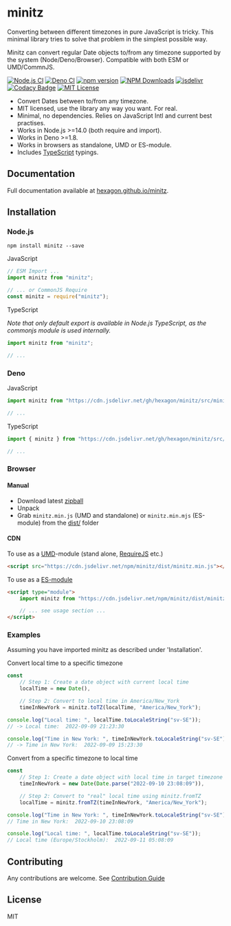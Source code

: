 # minitz

Converting between different timezones in pure JavaScript is tricky. This minimal library tries to solve that problem in the simplest possible way. 

Minitz can convert regular Date objects to/from any timezone supported by the system (Node/Deno/Browser). Compatible with both ESM or UMD/CommnJS.

[![Node.js CI](https://github.com/Hexagon/minitz/actions/workflows/node.js.yml/badge.svg)](https://github.com/Hexagon/minitz/actions/workflows/node.js.yml) [![Deno CI](https://github.com/Hexagon/minitz/actions/workflows/deno.yml/badge.svg)](https://github.com/Hexagon/minitz/actions/workflows/deno.yml) 
[![npm version](https://badge.fury.io/js/minitz.svg)](https://badge.fury.io/js/minitz) [![NPM Downloads](https://img.shields.io/npm/dm/minitz.svg)](https://www.npmjs.org/package/minitz) [![jsdelivr](https://data.jsdelivr.com/v1/package/gh/hexagon/minitz/badge?style=rounded)](https://www.jsdelivr.com/package/gh/hexagon/minitz) [![Codacy Badge](https://app.codacy.com/project/badge/Grade/4978bdbf495941c087ecb32b120f28ff)](https://www.codacy.com/gh/Hexagon/minitz/dashboard?utm_source=github.com&amp;utm_medium=referral&amp;utm_content=Hexagon/minitz&amp;utm_campaign=Badge_Grade)
[![MIT License](https://img.shields.io/badge/license-MIT-blue.svg)](https://github.com/Hexagon/minitz/blob/main/LICENSE) 

*   Convert Dates between to/from any timezone.
*   MIT licensed, use the library any way you want. For real.
*   Minimal, no dependencies. Relies on JavaScript Intl and current best practises.
*   Works in Node.js >=14.0 (both require and import).
*   Works in Deno >=1.8.
*   Works in browsers as standalone, UMD or ES-module.
*   Includes [TypeScript](https://www.typescriptlang.org/) typings.

## Documentation

Full documentation available at [hexagon.github.io/minitz](https://hexagon.github.io/minitz/).

## Installation

### Node.js

```npm install minitz --save```

JavaScript

```javascript
// ESM Import ...
import minitz from "minitz";

// ... or CommonJS Require
const minitz = require("minitz");
```

TypeScript

*Note that only default export is available in Node.js TypeScript, as the commonjs module is used internally.*

```typescript
import minitz from "minitz";

// ...
```

### Deno

JavaScript

```javascript
import minitz from "https://cdn.jsdelivr.net/gh/hexagon/minitz/src/minitz.js";

// ...
```

TypeScript

```typescript
import { minitz } from "https://cdn.jsdelivr.net/gh/hexagon/minitz/src/minitz.js";

// ...
```

### Browser 

#### Manual

*   Download latest [zipball](https://github.com/Hexagon/minitz/archive/refs/heads/main.zip)
*   Unpack
*   Grab ```minitz.min.js``` (UMD and standalone) or ```minitz.min.mjs``` (ES-module) from the [dist/](/dist) folder

#### CDN

To use as a [UMD](https://github.com/umdjs/umd)-module (stand alone, [RequireJS](https://requirejs.org/) etc.)

```html
<script src="https://cdn.jsdelivr.net/npm/minitz/dist/minitz.min.js"></script>
```

To use as a [ES-module](https://developer.mozilla.org/en-US/docs/Web/JavaScript/Guide/Modules)

```html
<script type="module">
	import minitz from "https://cdn.jsdelivr.net/npm/minitz/dist/minitz.min.mjs";

	// ... see usage section ...
</script>
```

### Examples

Assuming you have imported minitz as described under 'Installation'.

Convert local time to a specific timezone

```javascript
const 
	// Step 1: Create a date object with current local time
	localTime = new Date(),

	// Step 2: Convert to local time in America/New_York
	timeInNewYork = minitz.toTZ(localTime, "America/New_York");

console.log("Local time: ", localTime.toLocaleString("sv-SE"));
// -> Local time:  2022-09-09 21:23:30

console.log("Time in New York: ", timeInNewYork.toLocaleString("sv-SE"));
// -> Time in New York:  2022-09-09 15:23:30
```

Convert from a specific timezone to local time

```javascript
const 
	// Step 1: Create a date object with local time in target timezone
	timeInNewYork = new Date(Date.parse("2022-09-10 23:08:09")),

	// Step 2: Convert to "real" local time using minitz.fromTZ
	localTime = minitz.fromTZ(timeInNewYork, "America/New_York");

console.log("Time in New York: ", timeInNewYork.toLocaleString("sv-SE"));
// Time in New York:  2022-09-10 23:08:09

console.log("Local time: ", localTime.toLocaleString("sv-SE"));
// Local time (Europe/Stockholm):  2022-09-11 05:08:09
```

## Contributing

Any contributions are welcome. See [Contribution Guide](/CONTRIBUTING.md)

## License

MIT
